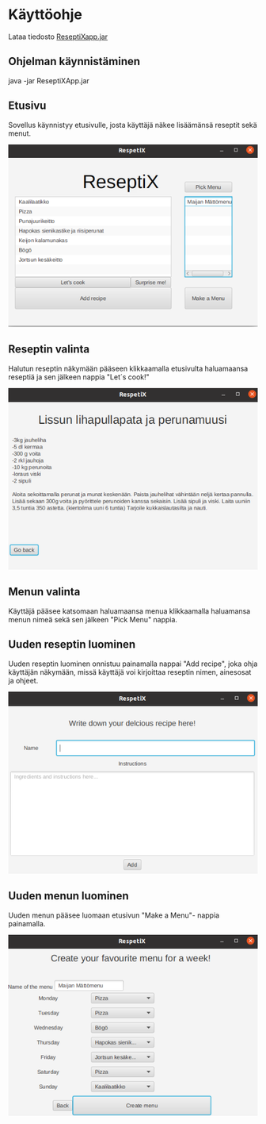 # Käyttöohje 

Lataa tiedosto [ReseptiXapp.jar](https://github.com/Eddiejjay/ot-harjoitustyo/releases)

## Ohjelman käynnistäminen

java -jar ReseptiXApp.jar

## Etusivu 

Sovellus käynnistyy etusivulle, josta käyttäjä näkee lisäämänsä reseptit sekä menut. 

<img src=https://github.com/Eddiejjay/ot-harjoitustyo/blob/master/ReseptiXApp/dokumentaatio/Kuvat/homeScene.png>

## Reseptin valinta 
Halutun reseptin näkymään pääseen klikkaamalla etusivulta haluamaansa reseptiä ja sen jälkeen nappia "Let´s cook!"

<img src=https://github.com/Eddiejjay/ot-harjoitustyo/blob/master/ReseptiXApp/dokumentaatio/Kuvat/singleRecipeScene.png>

## Menun valinta 
Käyttäjä pääsee katsomaan haluamaansa menua klikkaamalla haluamansa menun nimeä sekä sen jälkeen "Pick Menu" nappia.

## Uuden reseptin luominen
Uuden reseptin luominen onnistuu painamalla nappai "Add recipe", joka ohja käyttäjän näkymään, missä käyttäjä voi kirjoittaa reseptin nimen, ainesosat ja ohjeet.

<img src=https://github.com/Eddiejjay/ot-harjoitustyo/blob/master/ReseptiXApp/dokumentaatio/Kuvat/addRecipeScene.png>



## Uuden menun luominen

Uuden menun pääsee luomaan etusivun  "Make a Menu"- nappia painamalla.

<img src=https://github.com/Eddiejjay/ot-harjoitustyo/blob/master/ReseptiXApp/dokumentaatio/Kuvat/makeAmenu.png>




